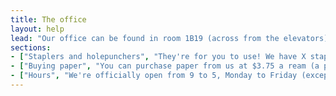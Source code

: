 ```yaml
---
title: The office
layout: help
lead: "Our office can be found in room 1B19 (across from the elevators), in Burnside basement. Our staff consists solely of volunteers, so although we try to keep the office staffed during our opening hours, it's possible that the office will be empty at times during and outside of our official opening hours. Feel free to drop by if you have problems with a [computer](computer.html) or [printer](printing.html), [found a USB](lost-items.html) or just want to say hi. Please note that the computers within the office itself are reserved for use by staff."
sections:
- ["Staplers and holepunchers", "They're for you to use! We have X staplers, with a maximum capacity of Y pages, and Z hole punches, with a maximum capacity of U pages. We also have a staple remover."]
- ["Buying paper", "You can purchase paper from us at $3.75 a ream (a package of 500 pages)."]
- ["Hours", "We're officially open from 9 to 5, Monday to Friday (except breaks and holidays), during the fall and winter terms. Outside of these hours, our door has to be closed, but there's often someone in there - just knock. Note that we hold meetings (typically lasting a half-hour or less) every MEETING_DAY at MEETING_TIME, so if you have an inquiry that isn't urgent, please come by another time."]
---
```


